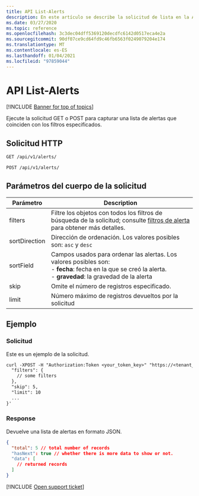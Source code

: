 ```yaml
---
title: API List-Alerts
description: En este artículo se describe la solicitud de lista en la API de alertas de Cloud App Security.
ms.date: 03/27/2020
ms.topic: reference
ms.openlocfilehash: 3c3dec04dff5369120decdfc6142d0517eca4e2a
ms.sourcegitcommit: 90df07ce9cd64fd9c46fb6563f0249079204e174
ms.translationtype: MT
ms.contentlocale: es-ES
ms.lasthandoff: 01/04/2021
ms.locfileid: "97859044"
---
```

# <a name="list---alerts-api"></a>API List-Alerts

[!INCLUDE [Banner for top of topics](includes/banner.md)]

Ejecute la solicitud GET o POST para capturar una lista de alertas que coinciden con los filtros especificados.

## <a name="http-request"></a>Solicitud HTTP

```rest
GET /api/v1/alerts/
```

```rest
POST /api/v1/alerts/
```

## <a name="request-body-parameters"></a>Parámetros del cuerpo de la solicitud

| Parámetro | Description |
| --- | --- |
| filters | Filtre los objetos con todos los filtros de búsqueda de la solicitud; consulte [filtros de alerta](api-alerts.md#filters) para obtener más detalles. |
| sortDirection | Dirección de ordenación. Los valores posibles son: `asc` y `desc` |
| sortField | Campos usados para ordenar las alertas. Los valores posibles son:<br />- **fecha**: fecha en la que se creó la alerta.<br />- **gravedad**: la gravedad de la alerta |
| skip | Omite el número de registros especificado. |
| limit | Número máximo de registros devueltos por la solicitud |

## <a name="example"></a>Ejemplo

### <a name="request"></a>Solicitud

Este es un ejemplo de la solicitud.

```rest
curl -XPOST -H "Authorization:Token <your_token_key>" "https://<tenant_id>.<tenant_region>.contoso.com/api/v1/alerts/" -d '{
  "filters": {
    // some filters
  },
  "skip": 5,
  "limit": 10
  ...
}'
```

### <a name="response"></a>Response

Devuelve una lista de alertas en formato JSON.

```json
{
  "total": 5 // total number of records
  "hasNext": true // whether there is more data to show or not.
  "data": [
    // returned records
  ]
}
```

[!INCLUDE [Open support ticket](includes/support.md)]
